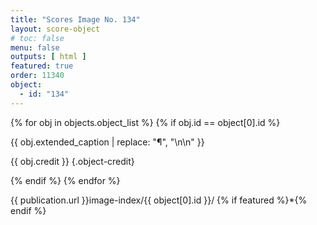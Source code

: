 ```yaml
---
title: "Scores Image No. 134"
layout: score-object
# toc: false
menu: false
outputs: [ html ]
featured: true
order: 11340
object:
  - id: "134"
---
```


{% for obj in objects.object_list %}
{% if obj.id == object[0].id %}

{{ obj.extended_caption | replace: "¶", "\n\n" }}

{{ obj.credit }} {.object-credit}

{% endif %}
{% endfor %}

<div class="object-credit object-url is-print-only">

{{ publication.url }}image-index/{{ object[0].id }}/ {% if featured %}*{% endif %}

</div>
